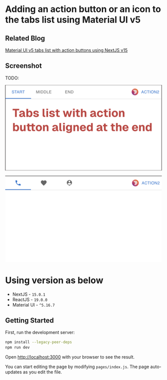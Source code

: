 # Adding an action button or an icon to the tabs list using Material UI v5

## Related Blog
[Material UI v5 tabs list with action buttons using NextJS v15](https://toofancoder.com/blog/blog/material-ui-tab-list-with-icons-or-action-buttons?utm_source=github)

## Screenshot
TODO:

[![Watch the video](https://github.com/jaydeepw/example-mui-tabs-action-button/blob/main/images/tab-type-1.png?raw=true)](https://github.com/jaydeepw/example-mui-tabs-action-button/blob/main/images/tab-type-1.png?raw=true)

[![Watch the video](https://github.com/jaydeepw/example-mui-tabs-action-button/blob/main/images/tab-type-2.png?raw=true)](https://github.com/jaydeepw/example-mui-tabs-action-button/blob/main/images/tab-type-2.png?raw=true)

# Using version as below
- NextJS - `15.0.1`
- ReactJS - `19.0.0`
- Material UI - `^5.16.7`

## Getting Started

First, run the development server:

```bash
npm install --legacy-peer-deps
npm run dev
```

Open [http://localhost:3000](http://localhost:3000) with your browser to see the result.

You can start editing the page by modifying `pages/index.js`. The page auto-updates as you edit the file.
